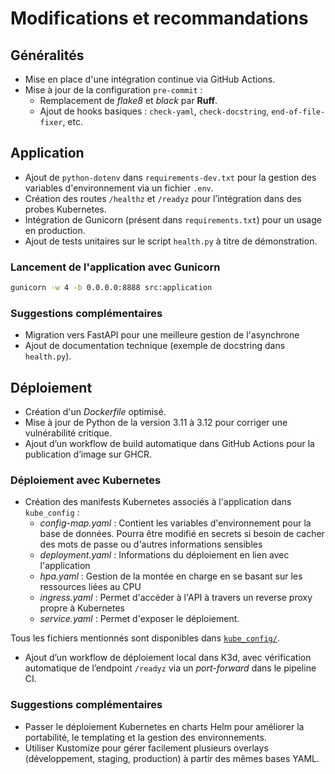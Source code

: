 # Modifications et recommandations

## Généralités

- Mise en place d'une intégration continue via GitHub Actions.
- Mise à jour de la configuration `pre-commit` :
    - Remplacement de *flake8* et *black* par **Ruff**.
    - Ajout de hooks basiques : `check-yaml`, `check-docstring`, `end-of-file-fixer`, etc.

## Application

- Ajout de `python-dotenv` dans `requirements-dev.txt` pour la gestion des variables d'environnement via un fichier `.env`.
- Création des routes `/healthz` et `/readyz` pour l’intégration dans des probes Kubernetes.
- Intégration de Gunicorn (présent dans `requirements.txt`) pour un usage en production.
- Ajout de tests unitaires sur le script `health.py` à titre de démonstration.

### Lancement de l'application avec Gunicorn

```bash
gunicorn -w 4 -b 0.0.0.0:8888 src:application
```
### Suggestions complémentaires

- Migration vers FastAPI pour une meilleure gestion de l'asynchrone
- Ajout de documentation technique (exemple de docstring dans `health.py`).

## Déploiement

- Création d'un _Dockerfile_ optimisé.
- Mise à jour de Python de la version 3.11 à 3.12 pour corriger une vulnérabilité critique.
- Ajout d’un workflow de build automatique dans GitHub Actions pour la publication d’image sur GHCR.

### Déploiement avec Kubernetes

- Création des manifests Kubernetes associés à l'application dans `kube_config` :
    - _config-map.yaml_ : Contient les variables d'environnement pour la base de données. Pourra être modifié en secrets si besoin de cacher des mots de passe ou d'autres informations sensibles
    - _deployment.yaml_ : Informations du déploiement en lien avec l'application
    - _hpa.yaml_ : Gestion de la montée en charge en se basant sur les ressources liées au CPU
    - _ingress.yaml_ : Permet d'accéder à l'API à travers un reverse proxy propre à Kubernetes
    - _service.yaml_ : Permet d'exposer le déploiement.

Tous les fichiers mentionnés sont disponibles dans [`kube_config/`](kube_config/).
- Ajout d’un workflow de déploiement local dans K3d, avec vérification automatique de l’endpoint `/readyz` via un _port-forward_ dans le pipeline CI.

### Suggestions complémentaires

- Passer le déploiement Kubernetes en charts Helm pour améliorer la portabilité, le templating et la gestion des environnements.
- Utiliser Kustomize pour gérer facilement plusieurs overlays (développement, staging, production) à partir des mêmes bases YAML.
